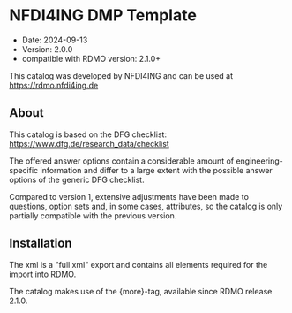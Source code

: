 # NFDI4ING DMP Template
* Date: 2024-09-13
* Version: 2.0.0
* compatible with RDMO version: 2.1.0+

This catalog was developed by NFDI4ING and can be used at https://rdmo.nfdi4ing.de

## About
This catalog is based on the DFG checklist: https://www.dfg.de/research_data/checklist

The offered answer options contain a considerable amount of engineering-specific information and differ to a large extent with the possible answer options of the generic DFG checklist.

Compared to version 1, extensive adjustments have been made to questions, option sets and, in some cases, attributes, so the catalog is only partially compatible with the previous version.

## Installation
The xml is a "full xml" export and contains all elements required for the import into RDMO.

The catalog makes use of the {more}-tag, available since RDMO release 2.1.0.


